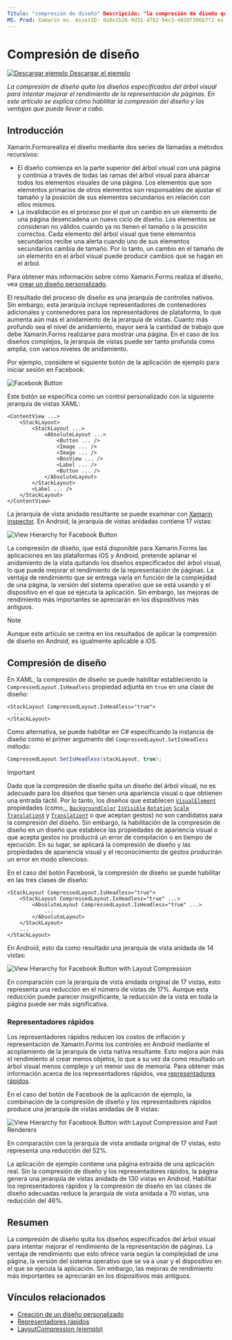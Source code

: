 ```yaml
---
Título: "compresión de diseño" Descripción: "la compresión de diseño quita los diseños especificados del árbol visual para intentar mejorar el rendimiento de la representación de páginas. En este artículo se explica cómo habilitar la compresión del diseño y las ventajas que puede llevar a cabo.
MS. Prod: Xamarin ms. AssetID: da9e1b26-9d31-4762-94c3-4039f306b7f2 ms. Technology: Xamarin-Forms Author: davidbritch ms. Author: dabritch ms. Date: 12/13/2017 no-LOC: [ Xamarin.Forms , Xamarin.Essentials ]
---
```


# <a name="layout-compression"></a>Compresión de diseño

[![Descargar ejemplo](~/media/shared/download.png) Descargar el ejemplo](https://docs.microsoft.com/samples/xamarin/xamarin-forms-samples/userinterface-layoutcompression)

_La compresión de diseño quita los diseños especificados del árbol visual para intentar mejorar el rendimiento de la representación de páginas. En este artículo se explica cómo habilitar la compresión del diseño y las ventajas que puede llevar a cabo._

## <a name="overview"></a>Introducción

Xamarin.Formsrealiza el diseño mediante dos series de llamadas a métodos recursivos:

- El diseño comienza en la parte superior del árbol visual con una página y continúa a través de todas las ramas del árbol visual para abarcar todos los elementos visuales de una página. Los elementos que son elementos primarios de otros elementos son responsables de ajustar el tamaño y la posición de sus elementos secundarios en relación con ellos mismos.
- La invalidación es el proceso por el que un cambio en un elemento de una página desencadena un nuevo ciclo de diseño. Los elementos se consideran no válidos cuando ya no tienen el tamaño o la posición correctos. Cada elemento del árbol visual que tiene elementos secundarios recibe una alerta cuando uno de sus elementos secundarios cambia de tamaño. Por lo tanto, un cambio en el tamaño de un elemento en el árbol visual puede producir cambios que se hagan en el árbol.

Para obtener más información sobre cómo Xamarin.Forms realiza el diseño, vea [crear un diseño personalizado](~/xamarin-forms/user-interface/layouts/custom.md).

El resultado del proceso de diseño es una jerarquía de controles nativos. Sin embargo, esta jerarquía incluye representadores de contenedores adicionales y contenedores para los representadores de plataforma, lo que aumenta aún más el anidamiento de la jerarquía de vistas. Cuanto más profundo sea el nivel de anidamiento, mayor será la cantidad de trabajo que debe Xamarin.Forms realizarse para mostrar una página. En el caso de los diseños complejos, la jerarquía de vistas puede ser tanto profunda como amplia, con varios niveles de anidamiento.

Por ejemplo, considere el siguiente botón de la aplicación de ejemplo para iniciar sesión en Facebook:

![](layout-compression-images/facebook-button.png "Facebook Button")

Este botón se especifica como un control personalizado con la siguiente jerarquía de vistas XAML:

```xaml
<ContentView ...>
    <StackLayout>
        <StackLayout ...>
            <AbsoluteLayout ...>
                <Button ... />    
                <Image ... />
                <Image ... />
                <BoxView ... />
                <Label ... />
                <Button ... />
            </AbsoluteLayout>
        </StackLayout>
        <Label ... />
    </StackLayout>    
</ContentView>
```

La jerarquía de vista anidada resultante se puede examinar con [Xamarin inspector](~/tools/inspector/index.md). En Android, la jerarquía de vistas anidadas contiene 17 vistas:

![](layout-compression-images/no-compression.png "View Hierarchy for Facebook Button")

La compresión de diseño, que está disponible para Xamarin.Forms las aplicaciones en las plataformas iOS y Android, pretende aplanar el anidamiento de la vista quitando los diseños especificados del árbol visual, lo que puede mejorar el rendimiento de la representación de páginas. La ventaja de rendimiento que se entrega varía en función de la complejidad de una página, la versión del sistema operativo que se está usando y el dispositivo en el que se ejecuta la aplicación. Sin embargo, las mejoras de rendimiento más importantes se apreciarán en los dispositivos más antiguos.

> [!NOTE]
> Aunque este artículo se centra en los resultados de aplicar la compresión de diseño en Android, es igualmente aplicable a iOS.

## <a name="layout-compression"></a>Compresión de diseño

En XAML, la compresión de diseño se puede habilitar estableciendo la `CompressedLayout.IsHeadless` propiedad adjunta en `true` en una clase de diseño:

```xaml
<StackLayout CompressedLayout.IsHeadless="true">
  ...
</StackLayout>   
```

Como alternativa, se puede habilitar en C# especificando la instancia de diseño como el primer argumento del `CompressedLayout.SetIsHeadless` método:

```csharp
CompressedLayout.SetIsHeadless(stackLayout, true);
```

> [!IMPORTANT]
> Dado que la compresión de diseño quita un diseño del árbol visual, no es adecuado para los diseños que tienen una apariencia visual o que obtienen una entrada táctil. Por lo tanto, los diseños que establecen [`VisualElement`](xref:Xamarin.Forms.VisualElement) propiedades (como,,, [`BackgroundColor`](xref:Xamarin.Forms.VisualElement.BackgroundColor) [`IsVisible`](xref:Xamarin.Forms.VisualElement.IsVisible) [`Rotation`](xref:Xamarin.Forms.VisualElement.Rotation) [`Scale`](xref:Xamarin.Forms.VisualElement.Scale) [`TranslationX`](xref:Xamarin.Forms.VisualElement.TranslationX) y [`TranslationY`](xref:Xamarin.Forms.VisualElement.TranslationY) o que aceptan gestos) no son candidatos para la compresión del diseño. Sin embargo, la habilitación de la compresión de diseño en un diseño que establece las propiedades de apariencia visual o que acepta gestos no producirá un error de compilación o en tiempo de ejecución. En su lugar, se aplicará la compresión de diseño y las propiedades de apariencia visual y el reconocimiento de gestos producirán un error en modo silencioso.

En el caso del botón Facebook, la compresión de diseño se puede habilitar en las tres clases de diseño:

```xaml
<StackLayout CompressedLayout.IsHeadless="true">
    <StackLayout CompressedLayout.IsHeadless="true" ...>
        <AbsoluteLayout CompressedLayout.IsHeadless="true" ...>
            ...
        </AbsoluteLayout>
    </StackLayout>
    ...
</StackLayout>  
```

En Android, esto da como resultado una jerarquía de vista anidada de 14 vistas:

![](layout-compression-images/layout-compression.png "View Hierarchy for Facebook Button with Layout Compression")

En comparación con la jerarquía de vista anidada original de 17 vistas, esto representa una reducción en el número de vistas de 17%. Aunque esta reducción puede parecer insignificante, la reducción de la vista en toda la página puede ser más significativa.

### <a name="fast-renderers"></a>Representadores rápidos

Los representadores rápidos reducen los costos de inflación y representación de Xamarin.Forms los controles en Android mediante el acoplamiento de la jerarquía de vista nativa resultante. Esto mejora aún más el rendimiento al crear menos objetos, lo que a su vez da como resultado un árbol visual menos complejo y un menor uso de memoria. Para obtener más información acerca de los representadores rápidos, vea [representadores rápidos](~/xamarin-forms/internals/fast-renderers.md).

En el caso del botón de Facebook de la aplicación de ejemplo, la combinación de la compresión de diseño y los representadores rápidos produce una jerarquía de vistas anidadas de 8 vistas:

![](layout-compression-images/layout-compression-with-fast-renderers.png "View Hierarchy for Facebook Button with Layout Compression and Fast Renderers")

En comparación con la jerarquía de vista anidada original de 17 vistas, esto representa una reducción del 52%.

La aplicación de ejemplo contiene una página extraída de una aplicación real. Sin la compresión de diseño y los representadores rápidos, la página genera una jerarquía de vistas anidada de 130 vistas en Android. Habilitar los representadores rápidos y la compresión de diseño en las clases de diseño adecuadas reduce la jerarquía de vista anidada a 70 vistas, una reducción del 46%.

## <a name="summary"></a>Resumen

La compresión de diseño quita los diseños especificados del árbol visual para intentar mejorar el rendimiento de la representación de páginas. La ventaja de rendimiento que esto ofrece varía según la complejidad de una página, la versión del sistema operativo que se va a usar y el dispositivo en el que se ejecuta la aplicación. Sin embargo, las mejoras de rendimiento más importantes se apreciarán en los dispositivos más antiguos.

## <a name="related-links"></a>Vínculos relacionados

- [Creación de un diseño personalizado](~/xamarin-forms/user-interface/layouts/custom.md)
- [Representadores rápidos](~/xamarin-forms/internals/fast-renderers.md)
- [LayoutCompression (ejemplo)](https://docs.microsoft.com/samples/xamarin/xamarin-forms-samples/userinterface-layoutcompression)
